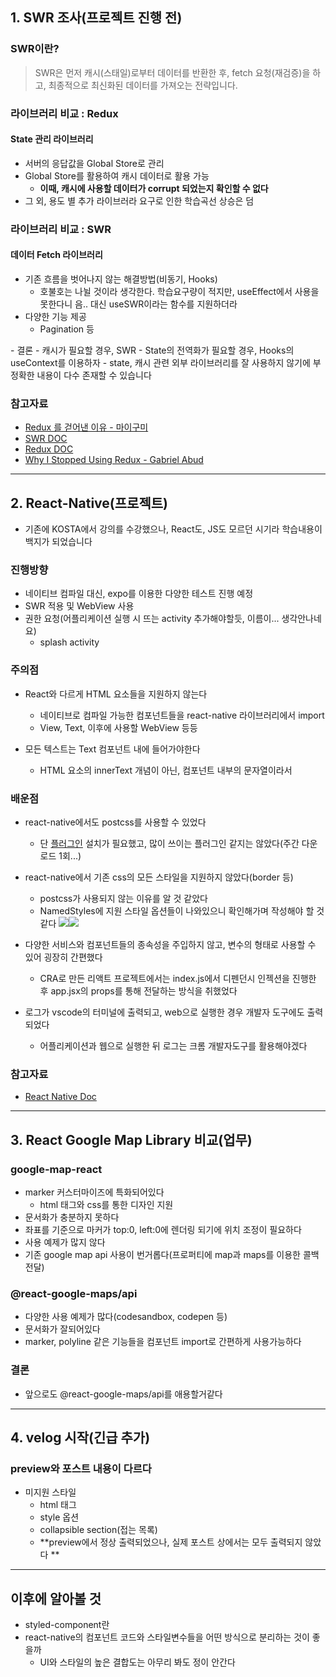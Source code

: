 ## 1. SWR 조사(프로젝트 진행 전)

### SWR이란?
 > SWR은 먼저 캐시(스태일)로부터 데이터를 반환한 후, fetch 요청(재검증)을 하고, 최종적으로 최신화된 데이터를 가져오는 전략입니다.
 
### 라이브러리 비교 : Redux

#### State 관리 라이브러리
* 서버의 응답값을 Global Store로 관리
* Global Store를 활용하여 캐시 데이터로 활용 가능
  * **이때, 캐시에 사용할 데이터가 corrupt 되었는지 확인할 수 없다**
* 그 외, 용도 별 추가 라이브러라 요구로 인한 학습곡선 상승은 덤
</details>

### 라이브러리 비교 : SWR

#### 데이터 Fetch 라이브러리
* 기존 흐름을 벗어나지 않는 해결방법(비동기, Hooks)
  * 호불호는 나뉠 것이라 생각한다. 학습요구량이 적지만, useEffect에서 사용을 못한다니 음.. 대신 useSWR이라는 함수를 지원하더라
* 다양한 기능 제공
  * Pagination 등
</details>
- 결론
  - 캐시가 필요할 경우, SWR
  - State의 전역화가 필요할 경우, Hooks의 useContext를 이용하자
  - state, 캐시 관련 외부 라이브러리를 잘 사용하지 않기에 부정확한 내용이 다수 존재할 수 있습니다
  
### 참고자료
- [Redux 를 걷어낸 이유 - 마이구미](https://mygumi.tistory.com/396)
- [SWR DOC](https://swr.vercel.app/ko)
- [Redux DOC](https://ko.redux.js.org/)
- [Why I Stopped Using Redux - Gabriel Abud](https://dev.to/g_abud/why-i-quit-redux-1knl)
  
</details>

---
## 2. React-Native(프로젝트)
- 기존에 KOSTA에서 강의를 수강했으나, React도, JS도 모르던 시기라 학습내용이 백지가 되었습니다

### 진행방향
  - 네이티브 컴파일 대신, expo를 이용한 다양한 테스트 진행 예정  
  - SWR 적용 및 WebView 사용
  - 권한 요청(어플리케이션 실행 시 뜨는 activity 추가해야할듯, 이름이... 생각안나네요)
    - splash activity

### 주의점
- React와 다르게 HTML 요소들을 지원하지 않는다
  - 네이티브로 컴파일 가능한 컴포넌트들을 react-native 라이브러리에서 import
  - View, Text, 이후에 사용할 WebView 등등
  
- 모든 텍스트는 Text 컴포넌트 내에 들어가야한다
  - HTML 요소의 innerText 개념이 아닌, 컴포넌트 내부의 문자열이라서
  
### 배운점
- react-native에서도 postcss를 사용할 수 있었다
  - 단 [플러그인](https://www.npmjs.com/package/postcss-react-native) 설치가 필요했고, 많이 쓰이는 플러그인 같지는 않았다(주간 다운로드 1회...)
  
- react-native에서 기존 css의 모든 스타일을 지원하지 않았다(border 등)
  - postcss가 사용되지 않는 이유를 알 것 같았다
  - NamedStyles에 지원 스타일 옵션들이 나와있으니 확인해가며 작성해야 할 것 같다
  ![](https://images.velog.io/images/clarko_dev/post/8071e58e-7a1d-439d-844b-9af94b9264eb/image.png)![](https://images.velog.io/images/clarko_dev/post/05719943-76d4-4ae7-a026-26f0ccea27cc/image.png)  
- 다양한 서비스와 컴포넌트들의 종속성을 주입하지 않고, 변수의 형태로 사용할 수 있어 굉장히 간편했다
  - CRA로 만든 리액트 프로젝트에서는 index.js에서 디펜던시 인젝션을 진행한 후 app.jsx의 props를 통해 전달하는 방식을 취했었다
  
- 로그가 vscode의 터미널에 출력되고, web으로 실행한 경우 개발자 도구에도 출력되었다
  - 어플리케이션과 웹으로 실행한 뒤 로그는 크롬 개발자도구를 활용해야겠다
  
### 참고자료
-  [React Native Doc](https://reactnative.dev/docs/getting-started)
  
---
## 3. React Google Map Library 비교(업무)
### google-map-react
- marker 커스터마이즈에 특화되어있다
  - html 태그와 css를 통한 디자인 지원
- 문서화가 충분하지 못하다
- 좌표를 기준으로 마커가 top:0, left:0에 렌더링 되기에 위치 조정이 필요하다
- 사용 예제가 많지 않다
- 기존 google map api 사용이 번거롭다(프로퍼티에 map과 maps를 이용한 콜백 전달)

### @react-google-maps/api
- 다양한 사용 예제가 많다(codesandbox, codepen 등)
- 문서화가 잘되어있다
- marker, polyline 같은 기능들을 컴포넌트 import로 간편하게 사용가능하다

### 결론
- 앞으로도 @react-google-maps/api를 애용할거같다

---
## 4. velog 시작(긴급 추가)
### preview와 포스트 내용이 다르다
- 미지원 스타일
  - html 태그
  - style 옵션
  - collapsible section(접는 목록)
  - **preview에서 정상 출력되었으나, 실제 포스트 상에서는 모두 출력되지 않았다 **

---  
## 이후에 알아볼 것 
- styled-component란
- react-native의 컴포넌트 코드와 스타일변수들을 어떤 방식으로 분리하는 것이 좋을까
  - UI와 스타일의 높은 결합도는 아무리 봐도 정이 안간다
